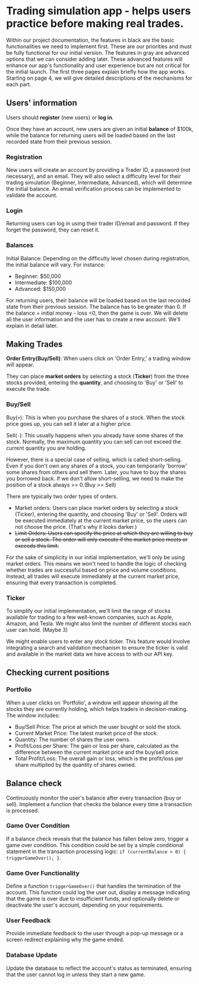 # Trading simulation app - helps users practice before making real trades.

Within our project documentation, the features in black are the basic functionalities we need to implement first. These are our priorities and must be fully functional for our initial version. The features in gray are advanced options that we can consider adding later. These advanced features will enhance our app's functionality and user experience but are not critical for the initial launch. The first three pages explain briefly how the app works. Starting on page 4, we will give detailed descriptions of the mechanisms for each part.

## Users' information

Users should **register** (new users) or **log in**.

Once they have an account, new users are given an initial **balance** of $100k, while the balance for returning users will be loaded based on the last recorded state from their previous session.

### Registration

New users will create an account by providing a Trader ID, a password (not necessary), and an email. They will also select a difficulty level for their trading simulation (Beginner, Intermediate, Advanced), which will determine the initial balance. An email verification process can be implemented to validate the account.

### Login

Returning users can log in using their trader ID/email and password. If they forget the password, they can reset it.

### Balances

Initial Balance: Depending on the difficulty level chosen during registration, the initial balance will vary. For instance:

- Beginner: $50,000
- Intermediate: $100,000
- Advanced: $150,000

For returning users, their balance will be loaded based on the last recorded state from their previous session. The balance has to be greater than 0. If the balance = initial money - loss <0, then the game is over. We will delete all the user information and the user has to create a new account. We'll explain in detail later.

## Making Trades

**Order Entry(Buy/Sell)**: When users click on 'Order Entry,' a trading window will appear.

They can place **market orders** by selecting a stock (**Ticker**) from the three stocks provided, entering the **quantity**, and choosing to 'Buy' or 'Sell' to execute the trade.

### Buy/Sell

Buy(`+`): This is when you purchase the shares of a stock. When the stock price goes up, you can sell it later at a higher price.

Sell(`-`): This usually happens when you already have some shares of the stock. Normally, the maximum quantity you can sell can not exceed the current quantity you are holding.

However, there is a special case of selling, which is called short-selling. Even if you don't own any shares of a stock, you can temporarily 'borrow' some shares from others and sell them. Later, you have to buy the shares you borrowed back. If we don't allow short-selling, we need to make the position of a stock always >= 0.(Buy >= Sell)

There are typically two order types of orders.

- Market orders: Users can place market orders by selecting a stock (Ticker), entering the quantity, and choosing 'Buy' or 'Sell'. Orders will be executed immediately at the current market price, so the users can not choose the price. (That's why it looks darker.)
- ~~Limit Orders: Users can specify the price at which they are willing to buy or sell a stock. The order will only execute if the market price meets or exceeds this limit.~~

For the sake of simplicity in our initial implementation, we'll only be using market orders. This means we won't need to handle the logic of checking whether trades are successful based on price and volume conditions. Instead, all trades will execute immediately at the current market price, ensuring that every transaction is completed.

### Ticker

To simplify our initial implementation, we'll limit the range of stocks available for trading to a few well-known companies, such as Apple, Amazon, and Tesla. We might also limit the number of different stocks each user can hold. (Maybe 3)

We might enable users to enter any stock ticker. This feature would involve integrating a search and validation mechanism to ensure the ticker is valid and available in the market data we have access to with our API key.

## Checking current positions

### Portfolio

When a user clicks on 'Portfolio', a window will appear showing all the stocks they are currently holding, which helps traders in decision-making. The window includes:

- Buy/Sell Price: The price at which the user bought or sold the stock.
- Current Market Price: The latest market price of the stock.
- Quantity: The number of shares the user owns.
- Profit/Loss per Share: The gain or loss per share, calculated as the difference between the current market price and the buy/sell price.
- Total Profit/Loss: The overall gain or loss, which is the profit/loss per share multiplied by the quantity of shares owned.

## Balance check

Continuously monitor the user's balance after every transaction (buy or sell). Implement a function that checks the balance every time a transaction is processed.

### Game Over Condition

If a balance check reveals that the balance has fallen below zero, trigger a game over condition. This condition could be set by a simple conditional statement in the transaction processing logic: `if (currentBalance < 0) { triggerGameOver(); }`.

### Game Over Functionality

Define a function `triggerGameOver()` that handles the termination of the account. This function could log the user out, display a message indicating that the game is over due to insufficient funds, and optionally delete or deactivate the user's account, depending on your requirements.

### User Feedback

Provide immediate feedback to the user through a pop-up message or a screen redirect explaining why the game ended.

### Database Update

Update the database to reflect the account's status as terminated, ensuring that the user cannot log in unless they start a new game.
